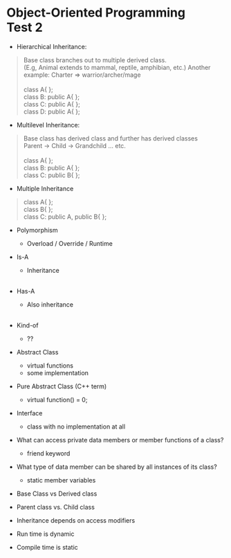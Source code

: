 # Object-Oriented Programming <br> Test 2

* Hierarchical Inheritance:
> Base class branches out to multiple derived class. <br>
> (E.g, Animal extends to mammal, reptile, amphibian, etc.)
> Another example: Charter => warrior/archer/mage <br><br>
> class A{ }; <br> 
> class B: public A{ }; <br> 
> class C: public A{ }; <br> 
> class D: public A{ };

* Multilevel Inheritance:
> Base class has derived class and further has derived classes <br>
> Parent -> Child -> Grandchild ... etc. <br><br>
> class A{ }; <br> 
> class B: public A{ }; <br> 
> class C: public B{ };

* Multiple Inheritance
> class A{ }; <br> 
> class B{ }; <br> 
> class C: public A, public B{ }; <br>

* Polymorphism
  - Overload / Override / Runtime

* Is-A
  - Inheritance <br><br>
* Has-A
    - Also inheritance <br><br>
* Kind-of
  - ?? <br>

* Abstract Class
  - virtual functions
  - some implementation

* Pure Abstract Class (C++ term)
  - virtual function() = 0;

* Interface
  - class with no implementation at all

* What can access private data members or member functions of a class?
  - friend keyword

* What type of data member can be shared by all instances of its class?
  - static member variables

* Base Class vs Derived class
* Parent class vs. Child class
* Inheritance depends on access modifiers

* Run time is dynamic
* Compile time is static

